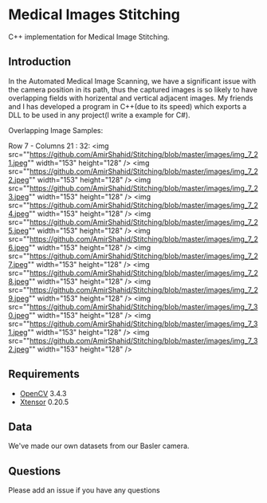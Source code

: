# Medical Images Stitching

C++ implementation for Medical Image Stitching.

## Introduction

In the Automated Medical Image Scanning, we have a significant issue with the camera position in its path, thus the captured images is so likely to have overlapping fields with horizental and vertical adjacent images. My friends and I has developed a program in C++(due to its speed) which exports a DLL to be used in any project(I write a example for C#).

Overlapping Image Samples:

Row 7 - Columns 21 : 32:
<img src=""https://github.com/AmirShahid/Stitching/blob/master/images/img_7_21.jpeg"" width="153" height="128" />
<img src=""https://github.com/AmirShahid/Stitching/blob/master/images/img_7_22.jpeg"" width="153" height="128" />
<img src=""https://github.com/AmirShahid/Stitching/blob/master/images/img_7_23.jpeg"" width="153" height="128" />
<img src=""https://github.com/AmirShahid/Stitching/blob/master/images/img_7_24.jpeg"" width="153" height="128" />
<img src=""https://github.com/AmirShahid/Stitching/blob/master/images/img_7_25.jpeg"" width="153" height="128" />
<img src=""https://github.com/AmirShahid/Stitching/blob/master/images/img_7_26.jpeg"" width="153" height="128" />
<img src=""https://github.com/AmirShahid/Stitching/blob/master/images/img_7_27.jpeg"" width="153" height="128" />
<img src=""https://github.com/AmirShahid/Stitching/blob/master/images/img_7_28.jpeg"" width="153" height="128" />
<img src=""https://github.com/AmirShahid/Stitching/blob/master/images/img_7_29.jpeg"" width="153" height="128" />
<img src=""https://github.com/AmirShahid/Stitching/blob/master/images/img_7_30.jpeg"" width="153" height="128" />
<img src=""https://github.com/AmirShahid/Stitching/blob/master/images/img_7_31.jpeg"" width="153" height="128" />
<img src=""https://github.com/AmirShahid/Stitching/blob/master/images/img_7_32.jpeg"" width="153" height="128" />

## Requirements

* [OpenCV](https://github.com/opencv/opencv) 3.4.3
* [Xtensor](https://github.com/xtensor-stack/xtensor) 0.20.5

## Data 

We've made our own datasets from our Basler camera.

## Questions
Please add an issue if you have any questions

